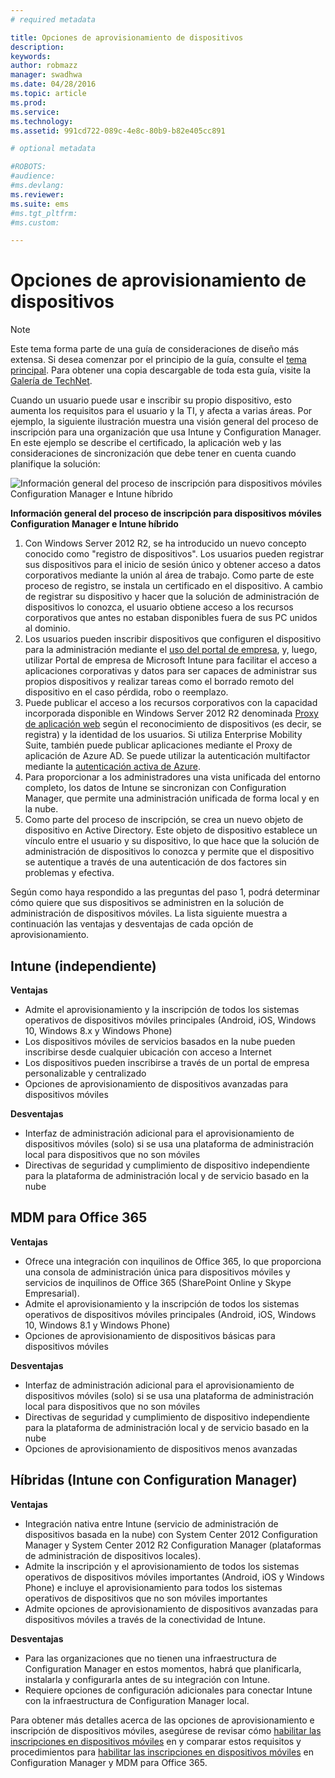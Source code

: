 ```yaml
---
# required metadata

title: Opciones de aprovisionamiento de dispositivos
description:
keywords:
author: robmazz
manager: swadhwa
ms.date: 04/28/2016
ms.topic: article
ms.prod:
ms.service:
ms.technology:
ms.assetid: 991cd722-089c-4e8c-80b9-b82e405cc891

# optional metadata

#ROBOTS:
#audience:
#ms.devlang:
ms.reviewer: 
ms.suite: ems
#ms.tgt_pltfrm:
#ms.custom:

---
```


# Opciones de aprovisionamiento de dispositivos

>[!NOTE]
>Este tema forma parte de una guía de consideraciones de diseño más extensa. Si desea comenzar por el principio de la guía, consulte el [tema principal](mdm-design-considerations-guide.md). Para obtener una copia descargable de toda esta guía, visite la [Galería de TechNet](https://gallery.technet.microsoft.com/Mobile-Device-Management-7d401582).

Cuando un usuario puede usar e inscribir su propio dispositivo, esto aumenta los requisitos para el usuario y la TI, y afecta a varias áreas. Por ejemplo, la siguiente ilustración muestra una visión general del proceso de inscripción para una organización que usa Intune y Configuration Manager. En este ejemplo se describe el certificado, la aplicación web y las consideraciones de sincronización que debe tener en cuenta cuando planifique la solución:

![Información general del proceso de inscripción para dispositivos móviles Configuration Manager e Intune híbrido](./media/MDM_Figure_04.png)

**Información general del proceso de inscripción para dispositivos móviles Configuration Manager e Intune híbrido**

1. Con <token>Windows Server 2012 R2, se ha introducido un nuevo concepto conocido como "registro de dispositivos".  Los usuarios pueden registrar sus dispositivos para el inicio de sesión único y obtener acceso a datos corporativos mediante la unión al área de trabajo.  Como parte de este proceso de registro, se instala un certificado en el dispositivo. A cambio de registrar su dispositivo y hacer que la solución de administración de dispositivos lo conozca, el usuario obtiene acceso a los recursos corporativos que antes no estaban disponibles fuera de sus PC unidos al dominio.
2. Los usuarios pueden inscribir dispositivos que configuren el dispositivo para la administración mediante el [uso del portal de empresa](/Intune/deployuse/enroll-devices-in-microsoft-intune), y, luego, utilizar Portal de empresa de Microsoft Intune para facilitar el acceso a aplicaciones corporativas y datos para ser capaces de administrar sus propios dispositivos y realizar tareas como el borrado remoto del dispositivo en el caso pérdida, robo o reemplazo.
3. Puede publicar el acceso a los recursos corporativos con la capacidad incorporada disponible en Windows Server 2012 R2 denominada [Proxy de aplicación web](https://technet.microsoft.com/library/dn584107.aspx) según el reconocimiento de dispositivos (es decir, se registra) y la identidad de los usuarios. Si utiliza Enterprise Mobility Suite, también puede publicar aplicaciones mediante el Proxy de aplicación de Azure AD. Se puede utilizar la autenticación multifactor mediante la [autenticación activa de Azure](https://azure.microsoft.com/documentation/articles/multi-factor-authentication-get-started-cloud/).
4. Para proporcionar a los administradores una vista unificada del entorno completo, los datos de Intune se sincronizan con Configuration Manager, que permite una administración unificada de forma local y en la nube.
5. Como parte del proceso de inscripción, se crea un nuevo objeto de dispositivo en Active Directory.  Este objeto de dispositivo establece un vínculo entre el usuario y su dispositivo, lo que hace que la solución de administración de dispositivos lo conozca y permite que el dispositivo se autentique a través de una autenticación de dos factores sin problemas y efectiva.

Según como haya respondido a las preguntas del paso 1, podrá determinar cómo quiere que sus dispositivos se administren en la solución de administración de dispositivos móviles. La lista siguiente muestra a continuación las ventajas y desventajas de cada opción de aprovisionamiento.

## Intune (independiente)

**Ventajas**

- Admite el aprovisionamiento y la inscripción de todos los sistemas operativos de dispositivos móviles principales (Android, iOS, Windows 10, Windows 8.x y Windows Phone)
- Los dispositivos móviles de servicios basados en la nube pueden inscribirse desde cualquier ubicación con acceso a Internet
- Los dispositivos pueden inscribirse a través de un portal de empresa personalizable y centralizado
- Opciones de aprovisionamiento de dispositivos avanzadas para dispositivos móviles

**Desventajas**

- Interfaz de administración adicional para el aprovisionamiento de dispositivos móviles (solo) si se usa una plataforma de administración local para dispositivos que no son móviles
- Directivas de seguridad y cumplimiento de dispositivo independiente para la plataforma de administración local y de servicio basado en la nube 

## MDM para Office 365

**Ventajas**

- Ofrece una integración con inquilinos de Office 365, lo que proporciona una consola de administración única para dispositivos móviles y servicios de inquilinos de Office 365 (SharePoint Online y Skype Empresarial).
- Admite el aprovisionamiento y la inscripción de todos los sistemas operativos de dispositivos móviles principales (Android, iOS, Windows 10, Windows 8.1 y Windows Phone)
- Opciones de aprovisionamiento de dispositivos básicas para dispositivos móviles

**Desventajas**

- Interfaz de administración adicional para el aprovisionamiento de dispositivos móviles (solo) si se usa una plataforma de administración local para dispositivos que no son móviles
- Directivas de seguridad y cumplimiento de dispositivo independiente para la plataforma de administración local y de servicio basado en la nube
- Opciones de aprovisionamiento de dispositivos menos avanzadas

## Híbridas (Intune con Configuration Manager)

**Ventajas**

- Integración nativa entre Intune (servicio de administración de dispositivos basada en la nube) con System Center 2012 Configuration Manager y System Center 2012 R2 Configuration Manager (plataformas de administración de dispositivos locales).
- Admite la inscripción y el aprovisionamiento de todos los sistemas operativos de dispositivos móviles importantes (Android, iOS y Windows Phone) e incluye el aprovisionamiento para todos los sistemas operativos de dispositivos que no son móviles importantes
- Admite opciones de aprovisionamiento de dispositivos avanzadas para dispositivos móviles a través de la conectividad de Intune.

**Desventajas**

- Para las organizaciones que no tienen una infraestructura de Configuration Manager en estos momentos, habrá que planificarla, instalarla y configurarla antes de su integración con Intune.
- Requiere opciones de configuración adicionales para conectar Intune con la infraestructura de Configuration Manager local.

Para obtener más detalles acerca de las opciones de aprovisionamiento e inscripción de dispositivos móviles, asegúrese de revisar cómo [habilitar las inscripciones en dispositivos móviles](/Intune/deployuse/enroll-devices-in-microsoft-intune) en y comparar estos requisitos y procedimientos para [habilitar las inscripciones en dispositivos móviles](https://technet.microsoft.com/library/jj884158.aspx) en Configuration Manager y MDM para Office 365.

<!--HONumber=Apr16_HO2-->


